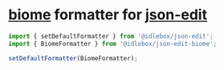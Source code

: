 # [biome](https://biomejs.dev/) formatter for [json-edit](https://www.npmjs.com/package/@idlebox/json-edit)


```ts
import { setDefaultFormatter } from '@idlebox/json-edit';
import { BiomeFormatter } from '@idlebox/json-edit-biome';

setDefaultFormatter(BiomeFormatter);
